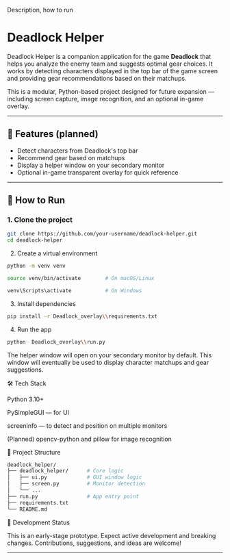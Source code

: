 Description, how to run

# Deadlock Helper

Deadlock Helper is a companion application for the game **Deadlock** that helps you analyze the enemy team and suggests optimal gear choices. It works by detecting characters displayed in the top bar of the game screen and providing gear recommendations based on their matchups.

This is a modular, Python-based project designed for future expansion — including screen capture, image recognition, and an optional in-game overlay.

---

## 🚀 Features (planned)
- Detect characters from Deadlock's top bar
- Recommend gear based on matchups
- Display a helper window on your secondary monitor
- Optional in-game transparent overlay for quick reference

---

## 🧰 How to Run

### 1. Clone the project

```bash
git clone https://github.com/your-username/deadlock-helper.git
cd deadlock-helper
```

2. Create a virtual environment

```bash
python -m venv venv

source venv/bin/activate        # On macOS/Linux

venv\Scripts\activate           # On Windows
```

3. Install dependencies

```bash
pip install -r Deadlock_overlay\\requirements.txt
```

4. Run the app

```bash
python  Deadlock_overlay\\run.py
```

The helper window will open on your secondary monitor by default. This window will eventually be used to display character matchups and gear suggestions.


🛠 Tech Stack

Python 3.10+

PySimpleGUI — for UI

screeninfo — to detect and position on multiple monitors

(Planned) opencv-python and pillow for image recognition

📁 Project Structure
```bash
deadlock_helper/
├── deadlock_helper/      # Core logic
│   ├── ui.py             # GUI window logic
│   ├── screen.py         # Monitor detection
│   └── ...
├── run.py                # App entry point
├── requirements.txt
└── README.md
```

🧪 Development Status

This is an early-stage prototype. Expect active development and breaking changes. Contributions, suggestions, and ideas are welcome!

---
